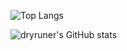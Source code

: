 ![Top Langs](https://github-readme-stats.vercel.app/api/top-langs/?username=dryruner)


![dryruner's GitHub stats](https://github-readme-stats.vercel.app/api?username=dryruner&count_private=true&show_icons=true)
